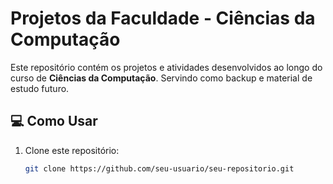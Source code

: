 # Projetos da Faculdade - Ciências da Computação

Este repositório contém os projetos e atividades desenvolvidos ao longo do curso de **Ciências da Computação**. Servindo como backup e material de estudo futuro.


## 💻 Como Usar

1. Clone este repositório:
   ```bash
   git clone https://github.com/seu-usuario/seu-repositorio.git
